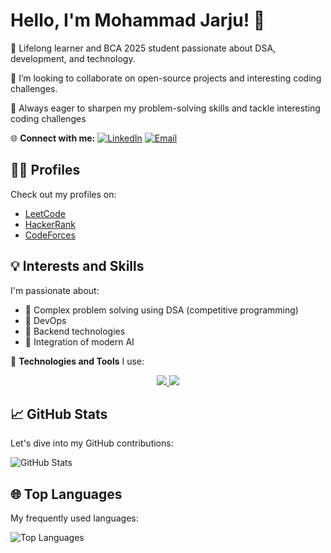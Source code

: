 # Hello, I'm Mohammad Jarju! 👋

🌱 Lifelong learner and BCA 2025 student passionate about DSA, development, and technology.

🔭 I’m looking to collaborate on open-source projects and interesting coding challenges.

🚀 Always eager to sharpen my problem-solving skills and tackle interesting coding challenges

🌐 **Connect with me:**
[![LinkedIn](https://skillicons.dev/icons?i=linkedin)](https://www.linkedin.com/in/mohammad-jarju-10x)
[![Email](https://skillicons.dev/icons?i=gmail)](mailto:jarjudrag@gmail.com)

## 👩‍💻 Profiles

Check out my profiles on:
- [LeetCode](https://leetcode.com/jarjudrag/)
- [HackerRank](https://www.hackerrank.com/profile/jarjudrag)
- [CodeForces](https://codeforces.com/profile/Jarju-10x)

## 💡 Interests and Skills

I'm passionate about:
- 🦾 Complex problem solving using DSA (competitive programming)
- 🦈 DevOps
- 🗿 Backend technologies
- 🤖 Integration of modern AI

🔧 **Technologies and Tools** I use:
<p align="center">
  <a href="https://skillicons.dev">
    <img src="https://skillicons.dev/icons?i=c++,c,java,python,javascript,html,css" />
    <img src="https://skillicons.dev/icons?i=linux,vim,bash" />
  </a>
</p>

## 📈 GitHub Stats

Let's dive into my GitHub contributions:

![GitHub Stats](https://github-readme-stats.vercel.app/api?username=Jarju-10x&show_icons=true)

## 🌐 Top Languages

My frequently used languages:

![Top Languages](https://github-readme-stats.vercel.app/api/top-langs/?username=Jarju-10x)
